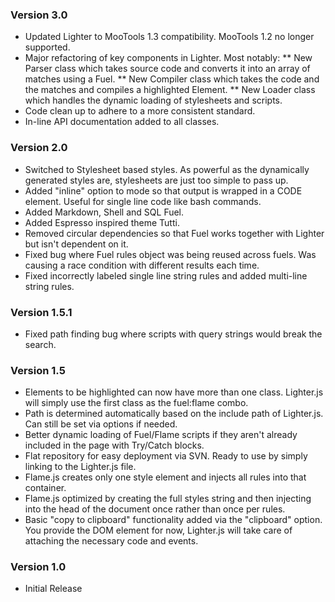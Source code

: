 ### Version 3.0 ###

* Updated Lighter to MooTools 1.3 compatibility. MooTools 1.2 no longer supported.
* Major refactoring of key components in Lighter. Most notably:
** New Parser class which takes source code and converts it into an array of matches using a Fuel.
** New Compiler class which takes the code and the matches and compiles a highlighted Element.
** New Loader class which handles the dynamic loading of stylesheets and scripts.
* Code clean up to adhere to a more consistent standard.
* In-line API documentation added to all classes.

### Version 2.0 ###

* Switched to Stylesheet based styles. As powerful as the dynamically generated styles are, stylesheets are just too simple to pass up.
* Added "inline" option to mode so that output is wrapped in a CODE element. Useful for single line code like bash commands.
* Added Markdown, Shell and SQL Fuel.
* Added Espresso inspired theme Tutti.
* Removed circular dependencies so that Fuel works together with Lighter but isn't dependent on it.
* Fixed bug where Fuel rules object was being reused across fuels. Was causing a race condition with different results each time.
* Fixed incorrectly labeled single line string rules and added multi-line string rules.

### Version 1.5.1 ###

* Fixed path finding bug where scripts with query strings would break the search.

### Version 1.5 ###

* Elements to be highlighted can now have more than one class. Lighter.js will simply use the first class as the fuel:flame combo.
* Path is determined automatically based on the include path of Lighter.js. Can still be set via options if needed.
* Better dynamic loading of Fuel/Flame scripts if they aren't already included in the page with Try/Catch blocks.
* Flat repository for easy deployment via SVN. Ready to use by simply linking to the Lighter.js file.
* Flame.js creates only one style element and injects all rules into that container.
* Flame.js optimized by creating the full styles string and then injecting into the head of the document once rather than once per rules.
* Basic "copy to clipboard" functionality added via the "clipboard" option. You provide the DOM element for now, Lighter.js will take care of attaching the necessary code and events.

### Version 1.0 ###

* Initial Release
